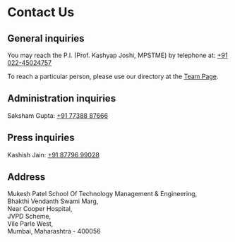# Contact Us

## General inquiries
You may reach the P.I. (Prof. Kashyap Joshi, MPSTME) by telephone at:
<a href="tel:+91 022-45024757">
+91 022-45024757
</a>


To reach a particular person, please use our directory at the [Team Page](Team.html).

## Administration inquiries
Saksham Gupta:
<a href="tel: +91 77388 87666">
+91 77388 87666
</a>

## Press inquiries
Kashish Jain: 
<a href="tel:+91 87796 99028">
+91 87796 99028
</a>

## Address
Mukesh Patel School Of Technology Management & Engineering,  
Bhakthi Vendanth Swami Marg,  
Near Cooper Hospital,  
JVPD Scheme,  
Vile Parle West,  
Mumbai, Maharashtra - 400056
